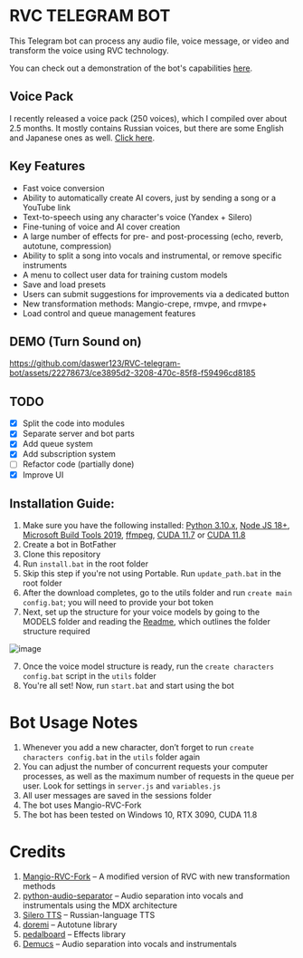 # RVC TELEGRAM BOT

This Telegram bot can process any audio file, voice message, or video and transform the voice using RVC technology.

You can check out a demonstration of the bot's capabilities [here](https://t.me/mister_parodist_rvc_bot).

## Voice Pack
I recently released a voice pack (250 voices), which I compiled over about 2.5 months. It mostly contains Russian voices, but there are some English and Japanese ones as well. [Click here](https://huggingface.co/daswer123/RVC-big-ru-voice-pack/tree/main).

## Key Features
- Fast voice conversion
- Ability to automatically create AI covers, just by sending a song or a YouTube link
- Text-to-speech using any character's voice (Yandex + Silero)
- Fine-tuning of voice and AI cover creation
- A large number of effects for pre- and post-processing (echo, reverb, autotune, compression)
- Ability to split a song into vocals and instrumental, or remove specific instruments
- A menu to collect user data for training custom models
- Save and load presets
- Users can submit suggestions for improvements via a dedicated button
- New transformation methods: Mangio-crepe, rmvpe, and rmvpe+
- Load control and queue management features

## DEMO (Turn Sound on)

https://github.com/daswer123/RVC-telegram-bot/assets/22278673/ce3895d2-3208-470c-85f8-f59496cd8185

## TODO
- [x] Split the code into modules
- [x] Separate server and bot parts
- [x] Add queue system
- [x] Add subscription system
- [ ] Refactor code (partially done)
- [x] Improve UI

## Installation Guide:
1) Make sure you have the following installed: [Python 3.10.x](https://www.python.org/downloads/release/python-3109/), [Node JS 18+](https://nodejs.org/dist/v18.16.1/node-v18.16.1-x64.msi), [Microsoft Build Tools 2019](https://visualstudio.microsoft.com/visual-cpp-build-tools/), [ffmpeg](https://ffmpeg.org/), [CUDA 11.7](https://developer.download.nvidia.com/compute/cuda/11.7.0/local_installers/cuda_11.7.0_516.01_windows.exe) or [CUDA 11.8](https://developer.download.nvidia.com/compute/cuda/11.8.0/local_installers/cuda_11.8.0_522.06_windows.exe)
2) Create a bot in BotFather
3) Clone this repository
4) Run `install.bat` in the root folder
5) Skip this step if you're not using Portable. Run `update_path.bat` in the root folder
6) After the download completes, go to the utils folder and run `create main config.bat`; you will need to provide your bot token
6) Next, set up the structure for your voice models by going to the MODELS folder and reading the [Readme](https://github.com/daswer123/tg_rvc_bot/tree/main/MODELS#readme), which outlines the folder structure required

![image](https://github.com/daswer123/tg_rvc_bot/assets/22278673/713ed830-cf18-4e3f-a4bf-6812b7d3dcdd)

7) Once the voice model structure is ready, run the `create characters config.bat` script in the `utils` folder
8) You're all set! Now, run `start.bat` and start using the bot

# Bot Usage Notes
1) Whenever you add a new character, don’t forget to run `create characters config.bat` in the `utils` folder again
2) You can adjust the number of concurrent requests your computer processes, as well as the maximum number of requests in the queue per user. Look for settings in `server.js` and `variables.js`
3) All user messages are saved in the sessions folder
4) The bot uses Mangio-RVC-Fork
5) The bot has been tested on Windows 10, RTX 3090, CUDA 11.8

# Credits

1) [Mangio-RVC-Fork](https://github.com/Mangio621/Mangio-RVC-Fork) – A modified version of RVC with new transformation methods
2) [python-audio-separator](https://github.com/karaokenerds/python-audio-separator) – Audio separation into vocals and instrumentals using the MDX architecture
3) [Silero TTS](https://github.com/snakers4/silero-models) – Russian-language TTS
4) [doremi](https://github.com/jpmchargue/doremi) – Autotune library
5) [pedalboard](https://github.com/spotify/pedalboard) – Effects library
6) [Demucs](https://github.com/facebookresearch/demucs) – Audio separation into vocals and instrumentals
